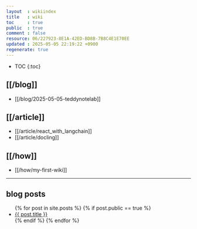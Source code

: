 ```yaml
---
layout  : wikiindex
title   : wiki
toc     : true
public  : true
comment : false
resource: 06/227923-8E1A-42ED-BD8B-7B8C4E1E70EE
updated : 2025-05-05 22:19:22 +0900
regenerate: true
---
```

* TOC
{:toc}

## [[/blog]]
- [[/blog/2025-05-05-teddynotelab]]

## [[/article]]
- [[/article/react_with_langchain]]
- [[/article/docling]]

## [[/how]]
- [[/how/my-first-wiki]]



---

## blog posts
<div>
    <ul>
{% for post in site.posts %}
    {% if post.public == true %}
        <li>
            <a class="post-link" href="{{ post.url | prepend: site.baseurl }}">
                {{ post.title }}
            </a>
        </li>
    {% endif %}
{% endfor %}
    </ul>
</div>

